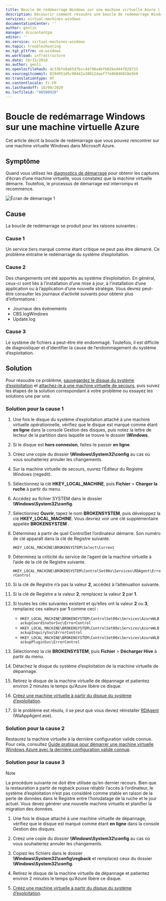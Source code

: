 ```yaml
---
title: Boucle de redémarrage Windows sur une machine virtuelle Azure | Microsoft Docs
description: Découvrir comment résoudre une boucle de redémarrage Windows | Microsoft Docs
services: virtual-machines-windows
documentationCenter: ''
author: genlin
manager: dcscontentpm
editor: ''
ms.service: virtual-machines-windows
ms.topic: troubleshooting
ms.tgt_pltfrm: vm-windows
ms.workload: infrastructure
ms.date: 10/15/2018
ms.author: genli
ms.openlocfilehash: 4c336fe9a65d7bcc44790a4bfb02bed44f028733
ms.sourcegitcommit: 829d951d5c90442a38012daaf77e86046018e5b9
ms.translationtype: HT
ms.contentlocale: fr-FR
ms.lasthandoff: 10/09/2020
ms.locfileid: "86500920"
---
```

# <a name="windows-reboot-loop-on-an-azure-vm"></a>Boucle de redémarrage Windows sur une machine virtuelle Azure
Cet article décrit la boucle de redémarrage que vous pouvez rencontrer sur une machine virtuelle Windows dans Microsoft Azure.

## <a name="symptom"></a>Symptôme

Quand vous utilisez les [diagnostics de démarrage](./boot-diagnostics.md) pour obtenir les captures d’écran d’une machine virtuelle, vous constatez que la machine virtuelle démarre. Toutefois, le processus de démarrage est interrompu et recommence.

![Écran de démarrage 1](./media/troubleshoot-reboot-loop/start-screen-1.png)

## <a name="cause"></a>Cause

La boucle de redémarrage se produit pour les raisons suivantes :

### <a name="cause-1"></a>Cause 1

Un service tiers marqué comme étant critique ne peut pas être démarré. Ce problème entraîne le redémarrage du système d’exploitation.

### <a name="cause-2"></a>Cause 2

Des changements ont été apportés au système d’exploitation. En général, ceux-ci sont liés à l’installation d’une mise à jour, à l’installation d’une application ou à l’application d’une nouvelle stratégie. Vous devrez peut-être consulter les journaux d’activité suivants pour obtenir plus d’informations :

- Journaux des événements
- CBS.logWindows
- Update.log

### <a name="cause-3"></a>Cause 3

Le système de fichiers a peut-être été endommagé. Toutefois, il est difficile de diagnostiquer et d’identifier la cause de l’endommagement du système d’exploitation.

## <a name="solution"></a>Solution

Pour résoudre ce problème, [sauvegardez le disque du système d’exploitation](../windows/snapshot-copy-managed-disk.md) et [attachez-le à une machine virtuelle de secours](./troubleshoot-recovery-disks-portal-windows.md), puis suivez les étapes de la solution correspondant à votre problème ou essayez les solutions une par une.

### <a name="solution-for-cause-1"></a>Solution pour la cause 1

1. Une fois le disque du système d’exploitation attaché à une machine virtuelle opérationnelle, vérifiez que le disque est marqué comme étant **en ligne** dans la console Gestion des disques, puis notez la lettre de lecteur de la partition dans laquelle se trouve le dossier **\Windows**.

2. Si le disque est **hors connexion**, faites-le passer **en ligne**.

3. Créez une copie du dossier **\Windows\System32\config** au cas où vous souhaiteriez annuler les changements.

4. Sur la machine virtuelle de secours, ouvrez l’Éditeur du Registre Windows (regedit).

5. Sélectionnez la clé **HKEY_LOCAL_MACHINE**, puis **Fichier** > **Charger la ruche** à partir du menu.

6. Accédez au fichier SYSTEM dans le dossier **\Windows\System32\config**.

7. Sélectionnez **Ouvrir**, tapez le nom **BROKENSYSTEM**, puis développez la clé **HKEY_LOCAL_MACHINE**. Vous devriez voir une clé supplémentaire appelée **BROKENSYSTEM** .

8. Déterminez à partir de quel ControlSet l’ordinateur démarre. Son numéro de clé apparaît dans la clé de Registre suivante.

    `HKEY_LOCAL_MACHINE\BROKENSYSTEM\Select\Current`

9. Déterminez la criticité du service de l’agent de la machine virtuelle à l’aide de la clé de Registre suivante.

    `HKEY_LOCAL_MACHINE\BROKENSYSTEM\ControlSet00x\Services\RDAgent\ErrorControl`

10. Si la clé de Registre n’a pas la valeur **2**, accédez à l’atténuation suivante.

11. Si la clé de Registre a la valeur **2**, remplacez la valeur **2** par **1**.

12. Si toutes les clés suivantes existent et qu’elles ont la valeur **2** ou **3**, remplacez ces valeurs par **1** comme ceci :

    - `HKEY_LOCAL_MACHINE\BROKENSYSTEM\ControlSet00x\Services\AzureWLBackupCoordinatorSvc\ErrorControl`
    - `HKEY_LOCAL_MACHINE\BROKENSYSTEM\ControlSet00x\Services\AzureWLBackupInquirySvc\ErrorControl`
    - `HKEY_LOCAL_MACHINE\BROKENSYSTEM\ControlSet00x\Services\AzureWLBackupPluginSvc\ErrorControl`

13. Sélectionnez la clé **BROKENSYSTEM**, puis **Fichier** > **Décharger Hive** à partir du menu.

14. Détachez le disque du système d’exploitation de la machine virtuelle de dépannage.

15. Retirez le disque de la machine virtuelle de dépannage et patientez environ 2 minutes le temps qu’Azure libère ce disque.

16. [Créez une machine virtuelle à partir du disque du système d’exploitation](../windows/create-vm-specialized.md).

17. Si le problème est résolu, il se peut que vous deviez réinstaller [RDAgent](/archive/blogs/mast/install-the-vm-agent-on-an-existing-azure-vm) (WaAppAgent.exe).

### <a name="solution-for-cause-2"></a>Solution pour la cause 2

Restaurez la machine virtuelle à la dernière configuration valide connue. Pour cela, consultez [Guide pratique pour démarrer une machine virtuelle Windows Azure avec la dernière configuration valide connue](https://support.microsoft.com/help/4016731/).

### <a name="solution-for-cause-3"></a>Solution pour la cause 3
>[!NOTE]
>La procédure suivante ne doit être utilisée qu’en dernier recours. Bien que la restauration à partir de regback puisse rétablir l’accès à l’ordinateur, le système d’exploitation n’est pas considéré comme stable en raison de la perte de données dans le Registre entre l’horodatage de la ruche et le jour actuel. Vous devez générer une nouvelle machine virtuelle et planifier la migration des données.

1. Une fois le disque attaché à une machine virtuelle de dépannage, vérifiez que le disque est marqué comme étant **en ligne** dans la console Gestion des disques.

2. Créez une copie du dossier **\Windows\System32\config** au cas où vous souhaiteriez annuler les changements.

3. Copiez les fichiers dans le dossier **\Windows\System32\config\regback** et remplacez ceux du dossier **\Windows\System32\config**.

4. Retirez le disque de la machine virtuelle de dépannage et patientez environ 2 minutes le temps qu’Azure libère ce disque.

5. [Créez une machine virtuelle à partir du disque du système d’exploitation](../windows/create-vm-specialized.md).
